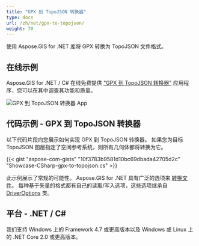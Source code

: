 ```yaml
---
title: "GPX 到 TopoJSON 转换器"
type: docs
url: /zh/net/gpx-to-topojson/
weight: 70
---
```


使用 Aspose.GIS for .NET 库将 GPX 转换为 TopoJSON 文件格式。

## **在线示例**

Aspose.GIS for .NET / C# 在线免费提供 ["GPX 到 TopoJSON 转换器"](https://products.aspose.app/gis/conversion/gpx-to-topojson) 应用程序，您可以在其中调查其功能和质量。

![GPX 到 TopoJSON 转换器 App](conversion.png)

## **代码示例 - GPX 到 TopoJSON 转换器**

以下代码片段向您展示如何实现 GPX 到 TopoJSON 转换器。 如果您为目标 TopoJSON 图层指定了空间参考系统，则所有几何体都将转换为它。 

{{< gist "aspose-com-gists" "10f3783b9581d10bc69dbada42705d2c" "Showcase-CSharp-gpx-to-topojson.cs" >}}

此示例展示了常规的可能性。 Aspose.GIS for .NET 具有广泛的选项来 [转换文件](https://docs.aspose.com/gis/net/vector-layers/)。 每种基于矢量的格式都有自己的读取/写入选项，这些选项继承自 [DriverOptions](https://reference.aspose.com/gis/net/aspose.gis/driveroptions) 类。

## **平台 - .NET / C#**

我们支持 Windows 上的 Framework 4.7 或更高版本以及 Windows 或 Linux 上的 .NET Core 2.0 或更高版本。
